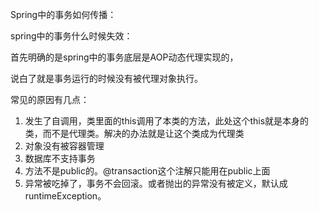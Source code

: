Spring中的事务如何传播：







spring中的事务什么时候失效：

首先明确的是spring中的事务底层是AOP动态代理实现的，

说白了就是事务运行的时候没有被代理对象执行。

常见的原因有几点：

1. 发生了自调用，类里面的this调用了本类的方法，此处这个this就是本身的类，而不是代理类。解决的办法就是让这个类成为代理类
2. 对象没有被容器管理
3. 数据库不支持事务
4. 方法不是public的。@transaction这个注解只能用在public上面
5. 异常被吃掉了，事务不会回滚。或者抛出的异常没有被定义，默认成runtimeException。